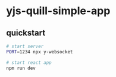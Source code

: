 # yjs-quill-simple-app

## quickstart

```sh
# start server
PORT=1234 npx y-websocket

# start react app
npm run dev
```
